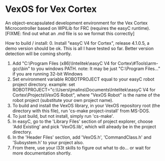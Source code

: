 VexOS for Vex Cortex
=====

An object-encapsulated development environment for the Vex Cortex Microcontroller based on WPILib for FRC (requires the easyC runtime). [FIXME: find out what an .md file is so we format this correctly]

How to build / install:
0. Install "easyC V4 for Cortex", release 4.1.0.5, a demo version should be ok. This is all I have tested so far. Better version detection will be coming shortly.
1. Add "C:\Program Files (x86)\Intelitek\easyC V4 for Cortex\\#Tools\arm-gcc\bin" to you windows PATH.
    note: It may be just "C:\Program Files\..." if you are running 32-bit Windows
2. Set environment variable ROBOTPROJECT equal to your easyC robot project directory.
    example: set ROBOTPROJECT="c:\Users\jmalins\Documents\Intelitek\easyC V4 for Cortex\Projects\VexOS Robot", where "VexOS Robot" is the name of the robot project (substitute your own project name).
3. To build and install the VexOS library, in your VexOS repository root (the directory with this file), run 'cs-make project-install' from MS-DOS.
4. To just build, but not install, simply run 'cs-make'.
5. In easyC, go to the 'Library Files' section of project explorer, choose 'Add Existing' and pick 'VexOS.lib', which will already be in the project directory.
6. In the 'Header Files' section, add 'VexOS.h', 'CommandClass.h' and 'Subsystem.h' to your project also.
7. From there, use your l33t skills to figure out what to do... or wait for more documentation shortly.
